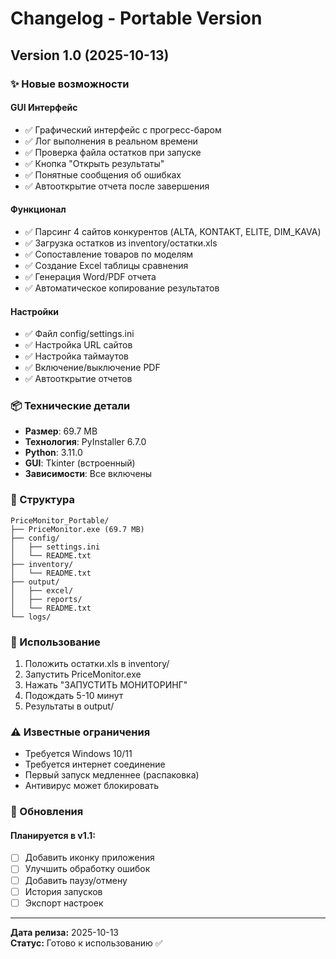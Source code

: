 # Changelog - Portable Version

## Version 1.0 (2025-10-13)

### ✨ Новые возможности

#### GUI Интерфейс
- ✅ Графический интерфейс с прогресс-баром
- ✅ Лог выполнения в реальном времени
- ✅ Проверка файла остатков при запуске
- ✅ Кнопка "Открыть результаты"
- ✅ Понятные сообщения об ошибках
- ✅ Автооткрытие отчета после завершения

#### Функционал
- ✅ Парсинг 4 сайтов конкурентов (ALTA, KONTAKT, ELITE, DIM_KAVA)
- ✅ Загрузка остатков из inventory/остатки.xls
- ✅ Сопоставление товаров по моделям
- ✅ Создание Excel таблицы сравнения
- ✅ Генерация Word/PDF отчета
- ✅ Автоматическое копирование результатов

#### Настройки
- ✅ Файл config/settings.ini
- ✅ Настройка URL сайтов
- ✅ Настройка таймаутов
- ✅ Включение/выключение PDF
- ✅ Автооткрытие отчетов

### 📦 Технические детали

- **Размер**: 69.7 MB
- **Технология**: PyInstaller 6.7.0
- **Python**: 3.11.0
- **GUI**: Tkinter (встроенный)
- **Зависимости**: Все включены

### 📁 Структура

```
PriceMonitor_Portable/
├── PriceMonitor.exe (69.7 MB)
├── config/
│   ├── settings.ini
│   └── README.txt
├── inventory/
│   └── README.txt
├── output/
│   ├── excel/
│   ├── reports/
│   └── README.txt
└── logs/
```

### 🎯 Использование

1. Положить остатки.xls в inventory/
2. Запустить PriceMonitor.exe
3. Нажать "ЗАПУСТИТЬ МОНИТОРИНГ"
4. Подождать 5-10 минут
5. Результаты в output/

### ⚠️ Известные ограничения

- Требуется Windows 10/11
- Требуется интернет соединение
- Первый запуск медленнее (распаковка)
- Антивирус может блокировать

### 🔄 Обновления

#### Планируется в v1.1:
- [ ] Добавить иконку приложения
- [ ] Улучшить обработку ошибок
- [ ] Добавить паузу/отмену
- [ ] История запусков
- [ ] Экспорт настроек

---

**Дата релиза:** 2025-10-13  
**Статус:** Готово к использованию ✅

